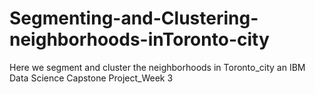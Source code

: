 # Segmenting-and-Clustering-neighborhoods-inToronto-city
Here we segment  and cluster the neighborhoods in Toronto_city  an IBM Data Science Capstone Project_Week 3
